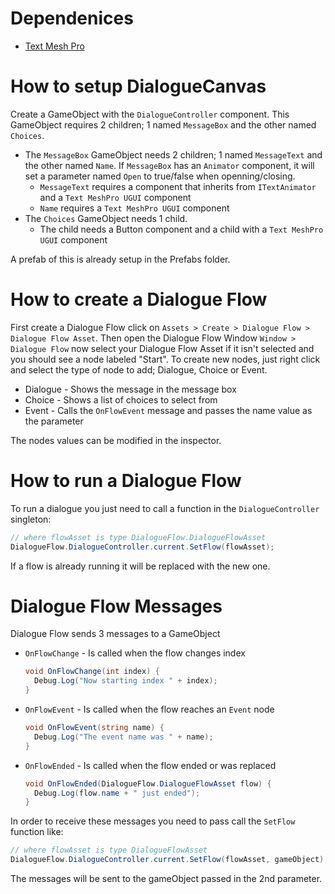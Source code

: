 # Dependenices
- [Text Mesh Pro](https://assetstore.unity.com/packages/essentials/beta-projects/textmesh-pro-84126)

# How to setup DialogueCanvas
Create a GameObject with the `DialogueController` component. This GameObject requires 2 children; 1 named `MessageBox` and the other named `Choices`. 

- The `MessageBox` GameObject needs 2 children; 1 named `MessageText` and the other named `Name`.
If `MessageBox` has an `Animator` component, it will set a parameter named `Open` to true/false when openning/closing.
  - `MessageText` requires a component that inherits from `ITextAnimator` and a `Text MeshPro UGUI` component
  - `Name` requires a `Text MeshPro UGUI` component
- The `Choices` GameObject needs 1 child.
  - The child needs a Button component and a child with a `Text MeshPro UGUI` component

A prefab of this is already setup in the Prefabs folder.

# How to create a Dialogue Flow
First create a Dialogue Flow click on `Assets > Create > Dialogue Flow > Dialogue Flow Asset`. Then open the Dialogue Flow Window `Window > Dialogue Flow` now select your Dialogue Flow Asset if it isn't selected and you should see a node labeled "Start".
To create new nodes, just right click and select the type of node to add; Dialogue, Choice or Event.

- Dialogue - Shows the message in the message box
- Choice - Shows a list of choices to select from
- Event - Calls the `OnFlowEvent` message and passes the name value as the parameter

The nodes values can be modified in the inspector.

# How to run a Dialogue Flow
To run a dialogue you just need to call a function in the `DialogueController` singleton:
~~~csharp
// where flowAsset is type DialogueFlow.DialogueFlowAsset
DialogueFlow.DialogueController.current.SetFlow(flowAsset);
~~~
If a flow is already running it will be replaced with the new one.

# Dialogue Flow Messages
Dialogue Flow sends 3 messages to a GameObject
- `OnFlowChange` - Is called when the flow changes index
  ~~~csharp
  void OnFlowChange(int index) {
    Debug.Log("Now starting index " + index);
  }
  ~~~
- `OnFlowEvent` - Is called when the flow reaches an `Event` node
  ~~~csharp
  void OnFlowEvent(string name) {
    Debug.Log("The event name was " + name);
  }
  ~~~
- `OnFlowEnded` - Is called when the flow ended or was replaced
  ~~~csharp
  void OnFlowEnded(DialogueFlow.DialogueFlowAsset flow) {
    Debug.Log(flow.name + " just ended");
  }
  ~~~

In order to receive these messages you need to pass call the `SetFlow` function like:
~~~csharp
// where flowAsset is type DialogueFlowAsset
DialogueFlow.DialogueController.current.SetFlow(flowAsset, gameObject);
~~~
The messages will be sent to the gameObject passed in the 2nd parameter.